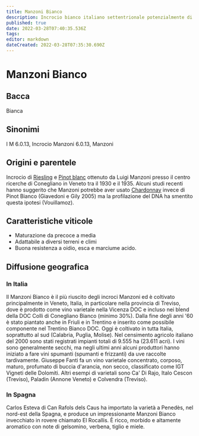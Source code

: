 ```yaml
---
title: Manzoni Bianco
description: Incrocio bianco italiano settentrionale potenzialmente di alta qualità che ha ereditato le qualità positive dei suoi genitori.
published: true
date: 2022-03-28T07:40:35.536Z
tags: 
editor: markdown
dateCreated: 2022-03-28T07:35:30.690Z
---
```


# Manzoni Bianco

## Bacca
Bianca

## Sinonimi
I M 6.0.13, Incrocio Manzoni 6.0.13, Manzoni

## Origini e parentele
Incrocio di [Riesling](/vitigni/Italia/riesling-renano) e [Pinot blanc](/vitigni/Francia/pinot-blanc) ottenuto da Luigi Manzoni presso il centro ricerche di Conegliano in Veneto tra il 1930 e il 1935. Alcuni studi recenti hanno suggerito che Manzoni potrebbe aver usato [Chardonnay](/vitigni/Francia/chardonnay) invece di Pinot Bianco (Giavedoni e Gily 2005) ma la profilazione del DNA ha smentito questa ipotesi (Vouillamoz).

## Caratteristiche viticole

- Maturazione da precoce a media
- Adattabile a diversi terreni e climi
- Buona resistenza a oidio, esca e marciume acido.

## Diffusione geografica

### In Italia
Il Manzoni Bianco è il più riuscito degli incroci Manzoni ed è coltivato principalmente in Veneto, Italia, in particolare nella provincia di Treviso, dove è prodotto come vino varietale nella Vicenza DOC e incluso nei blend della DOC Colli di Conegliano Bianco (minimo 30%). Dalla fine degli anni '60 è stato piantato anche in Friuli e in Trentino e inserito come possibile componente nel Trentino Bianco DOC. Oggi è coltivato in tutta Italia, soprattutto al sud (Calabria, Puglia, Molise). Nel censimento agricolo italiano del 2000 sono stati registrati impianti totali di 9.555 ha (23.611 acri). I vini sono generalmente secchi, ma negli ultimi anni alcuni produttori hanno iniziato a fare vini spumanti (spumanti e frizzanti) da uve raccolte tardivamente. Giuseppe Fanti fa un vino varietale concentrato, corposo, maturo, profumato di buccia d'arancia, non secco, classificato come IGT Vigneti delle Dolomiti. Altri esempi di varietali sono Ca' Di Rajo, Italo Cescon (Treviso), Paladin (Annone Veneto) e Colvendra (Treviso).

### In Spagna
Carlos Esteva di Can Rafols dels Caus ha importato la varietà a Penedès, nel nord-est della Spagna, e produce un impressionante Manzoni Bianco invecchiato in rovere chiamato El Rocallis. È ricco, morbido e altamente aromatico con note di gelsomino, verbena, tiglio e miele.



